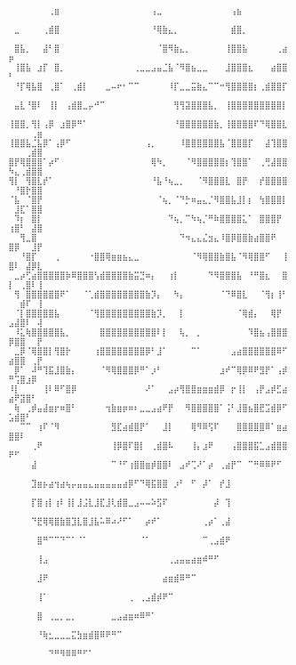 ⠀⠀⠀⠀⠀⠀⠀⢀⣶⠀⠀⠀⠀⠀⠀⠀⠀⠀⠀⠀⠀⠀⠀⠀⠀⢠⣀⠀⠀⠀⠀⠀⠀⠀⠀⠀⠀⠀⠀⢠⣦⠀⠀⠀⠀⠀⠀⠀⠀⠀⠀⠀⠀⠀⠀
⠀⣀⠀⠀⠀⠀⢀⣾⣿⠀⠀⠀⠀⠀⠀⠀⠀⠀⠀⠀⠀⠀⠀⠀⠀⠘⢿⣷⣄⡀⠀⠀⠀⠀⠀⠀⠀⠀⠀⣾⣿⡀⠀⠀⠀⠀⠀⠀⠀⠀⠀⠀⠀⠀⠀
⠀⣿⣧⡀⠀⠀⣼⠃⣿⠀⠀⠀⠀⠀⠀⠀⠀⠀⠀⠀⠀⠀⠀⠀⠀⠀⠈⣿⠻⣷⣄⡀⠀⠀⠀⠀⠀⠀⢸⣿⣿⣧⠀⠀⠀⠀⠀⢀⣴⡶⠀⠀⠀⠀⠀
⠀⢸⣿⣧⠀⣰⡏⠀⣿⡀⠀⠀⠀⠀⠀⠀⠀⠀⠀⠀⠀⠀⢀⣀⣀⣠⣤⣈⣧⠈⠻⣿⣦⣀⣀⠀⠀⠀⣸⣿⣿⣿⣆⠀⠀⠀⣴⣿⣿⠃⠀⠀⠀⠀⠀
⠀⠘⡏⢿⣧⣿⠀⢀⣿⠁⠀⢀⣾⡇⠀⠀⠀⣀⠤⠖⠂⠉⠉⠀⠀⠀⠀⠀⠸⡏⣀⣀⣭⣷⣄⠉⠉⠒⢻⣿⣿⣿⣿⡆⢀⣾⣿⣿⡏⠀⠀⠀⠀⠀⠀
⠀⣤⣇⠘⣿⠇⠀⢸⡇⠀⢠⣾⣿⣀⡤⠚⠉⠀⠀⠀⠀⠀⠀⠀⠀⠀⠀⠀⠀⢻⢻⣽⣿⣿⣿⣧⡀⠀⢸⣿⣿⣿⣿⣿⣿⣿⣿⣿⡇⠀⠀⠀⠀⠀⠀
⢸⣿⣿⡀⢻⡇⢠⡿⠀⣰⣿⡿⠛⠁⠀⠀⠀⠀⠀⠀⠀⠀⠀⠀⠀⠀⠀⠀⠀⠘⣿⣿⣿⣿⣿⣿⣷⡀⢸⣿⣿⣿⣿⠏⠙⢿⣿⣿⣇⠀⠀⠀⠀⢀⣶
⢸⣿⣿⣧⣈⣧⡿⠁⢠⡿⠋⠀⠀⠀⠀⠀⠀⠀⠀⠀⠀⠀⠀⠀⢠⡀⠀⠀⠀⠀⠸⣿⣿⣿⣿⣿⣿⣧⠈⣿⣿⣿⡏⠀⠀⣼⢹⣿⣿⠀⠀⠀⢀⣾⣿
⣿⡟⢿⣿⣿⣿⠁⡴⠋⠀⠀⠀⠀⠀⠀⠀⠀⠀⠀⠀⠀⠀⠀⠀⠀⢿⠳⡀⠀⠀⠀⠈⠻⣿⣿⣿⣿⣿⡆⢹⣿⣿⠁⠀⢀⢛⣼⣿⣿⠳⣄⢀⣾⣿⣿
⢻⡇⠀⢻⣿⣇⡞⠁⠀⠀⠀⠀⠀⠀⠀⠀⠀⠀⠀⠀⠀⠀⠀⠀⠀⠘⣧⠘⢦⣀⡀⠀⠀⠈⠻⣿⣿⣿⣇⠀⣿⡟⠀⠀⡞⣿⣿⣿⣿⠀⠘⣿⡗⣿⣿
⠈⣧⠀⠈⣿⡟⠀⠀⠀⠀⠀⠀⠀⠀⠀⠀⠀⠀⠀⠀⠀⠀⠀⠀⠀⠀⠈⢦⡀⠈⠙⡓⠶⣤⣄⡈⠻⣿⣿⣧⣸⡇⡆⠀⢳⣿⣿⣿⡇⠀⣸⣏⠁⣿⣿
⠀⠹⡆⠀⣿⡇⠀⠀⠀⠀⠀⠀⠀⠀⠀⠀⠀⠀⠀⠀⠀⠀⠀⠀⠀⠀⠀⠀⠙⢦⡀⠉⠳⢦⡈⠛⠷⣿⣿⣿⣿⣅⠁⠀⣿⣿⣿⡟⠀⢰⣿⠃⠀⣼⣿
⠀⠀⢻⣀⣿⠀⠀⠀⠀⠀⠀⠀⠀⠀⠀⠀⠀⠀⠀⠀⠀⠀⠀⠀⠀⠀⠀⠀⠀⠀⠙⠲⣄⣄⣌⣲⣄⠸⣿⡿⣿⣿⣷⣴⣿⣿⠟⠀⠀⣿⡿⠀⠀⣸⡟
⠀⠀⠘⣿⡏⠀⠀⠀⢀⠀⠀⠀⠀⠀⠐⣿⣿⢿⣶⣶⣦⣄⣀⠀⠀⠀⠀⠀⠀⠀⠀⠀⠈⠻⢿⣿⣿⣷⣿⣧⠈⠻⢿⣿⣿⠋⠀⠀⢸⣿⠇⠀⣼⡿⣇
⠀⣀⡴⢋⣴⣿⣿⣿⣿⣿⡷⠿⣿⣿⣿⢣⣾⣿⣿⣿⣿⣷⣭⣙⠶⡄⠀⠀⢰⡇⠀⠀⠀⠀⠀⠙⠻⣿⣿⣿⣧⠀⠘⠛⣿⣆⠀⠀⣿⡇⠀⢀⣿⠇⢸
⠀⢻⠀⣿⣿⣿⣿⣿⣿⠟⠁⠀⠀⠈⢁⣾⣿⣿⣿⣿⣿⣿⣿⣿⣷⡹⡄⠀⠀⠳⡄⠀⠀⠀⠀⠀⠀⠈⠙⠿⣿⣇⠀⠀⠈⢻⡆⢸⠃⠀⠀⣾⠏⠀⢸
⠀⠈⡇⣿⣿⣿⣿⣿⣧⠀⠀⠀⠀⠀⠈⢻⣿⣿⣿⣿⣿⣿⣿⣿⣿⣷⡹⡀⠀⠀⡇⠀⠀⠀⠀⠀⠀⠀⠀⠀⠈⢿⣾⡄⠀⠀⢿⡟⠀⣠⣼⣿⠇⠀⢼
⠀⠸⣅⢷⣿⣿⣿⣿⣿⣧⡀⠀⠀⠀⠀⠀⣿⣿⣿⣿⣿⣿⣿⣿⣿⣿⠇⡇⠀⠀⢧⡀⠀⡀⠀⠀⠀⠀⠀⠀⠀⠀⠹⣿⣦⢠⣿⣿⣿⡿⣿⣿⠀⠀⡟
⠀⣀⡿⠈⢿⣿⣿⡇⢻⣿⡗⠀⠀⠀⠀⢰⣿⣿⣿⣿⣿⣿⣿⣿⡿⠃⣸⠁⠀⠀⠀⠀⠉⠁⠀⠀⠀⠀⠀⣠⣴⣿⣿⣿⣿⣿⣿⠿⠋⣴⣿⣿⠀⢀⡟
⠀⡿⠁⠀⠼⠛⢹⣯⣸⣿⣷⡄⠀⠀⠀⠀⠈⠻⢿⣿⣿⣿⡿⠛⠁⡰⠃⠀⠀⠀⠀⠀⠀⠀⠀⠀⠀⣰⠞⠉⢿⡿⠿⠟⣻⡟⠁⢠⡾⠛⢩⣿⣰⡿⠀
⠸⡇⠀⠀⠀⠀⢸⠇⠿⠋⣿⡿⠀⠀⠀⠀⠀⠀⠀⠀⠀⠀⠀⠀⠜⠁⠀⠀⣠⡴⢻⣿⣿⣶⣶⣶⣾⡿⠀⡖⢸⡇⠀⢠⡟⣠⡾⣋⣴⣴⠟⣽⣿⠃⠀
⠀⢷⠀⢀⡾⣤⣼⣶⡖⠶⣿⠃⠀⠀⠀⠀⠀⢲⣷⣶⡶⠶⠆⣀⣀⣠⣴⠟⡟⠀⠀⠻⣿⣿⣿⣿⣿⠁⢨⠃⣸⣿⣦⣿⣟⣩⣾⡿⠋⣡⣾⣿⠃⠀⠀
⠀⠀⠉⠉⠀⢰⠏⠈⠻⠀⠀⠀⠀⠀⠀⠀⠀⠀⣻⣏⣴⣾⣿⡟⠁⠀⠀⣸⡇⠀⠀⠀⢿⠻⠿⢫⠏⠀⠀⠀⣿⣿⣿⣿⣿⠿⠁⣶⣴⣿⣿⠇⠀⠀⠀
⠀⠀⠀⠀⢀⠟⠀⠀⠀⠀⠀⠀⠀⠀⠀⠀⠀⠀⢸⡿⣿⠏⣿⡇⠀⢀⣾⣿⠧⠀⠀⠀⢸⡄⣰⠟⠀⠀⠀⢠⣿⣿⣿⣯⣁⣠⣾⣿⣿⠟⠋⠀⠀⠀⠀
⠀⠀⠀⠀⣼⠀⠀⠀⠀⠀⠀⠀⠀⠀⠀⠀⠀⠀⠉⠘⠋⢰⣿⣿⣶⡾⣿⣿⠇⠀⣠⠞⢉⠜⠁⡴⠀⢀⣴⡟⠉⠀⠉⠛⠿⠿⠟⠋⠀⠀⠀⠀⠀⠀⠀
⠀⠀⠀⠀⣹⣶⡦⣴⢲⣴⢦⡤⣤⣤⣄⣤⣤⣤⣤⣤⣴⡿⠋⠙⢿⣯⣿⣿⠀⡰⠃⠀⠋⠀⡼⠁⠀⡞⣸⠀⠀⠀⠀⠀⠀⠀⠀⠀⠀⠀⠀⠀⠀⠀⠀
⠀⠀⠀⠀⡏⣿⢰⡇⢰⠇⢸⡇⣸⣨⣇⣸⣏⣸⢇⣾⣿⣀⣠⠤⠤⠵⣫⠏⠀⠀⠀⠀⠀⠀⠀⠀⡼⠀⢹⠀⠀⠀⠀⠀⠀⠀⠀⠀⠀⠀⠀⠀⠀⠀⠀
⠀⠀⠀⠀⠙⣟⢿⢿⣿⣷⣿⣹⣇⣿⣸⣧⠥⠿⠴⠜⠋⠁⠀⠀⡴⠞⠁⠀⠀⠀⠀⠀⠀⠀⢀⡴⠁⢀⣼⠀⠀⠀⠀⠀⠀⠀⠀⠀⠀⠀⠀⠀⠀⠀⠀
⠀⠀⠀⠀⠀⣿⠛⠉⠉⠙⠉⠁⠈⠁⠀⠀⠀⠀⠀⠀⠀⠀⠀⠈⠁⠀⠀⠀⠀⠀⠀⠀⠀⠀⠉⢀⣠⣾⠟⠀⠀⠀⠀⠀⠀⠀⠀⠀⠀⠀⠀⠀⠀⠀⠀
⠀⠀⠀⠀⠀⢸⣠⠀⠀⠀⠀⠀⠀⠀⠀⠀⠀⠀⠀⠀⠀⠀⠀⠀⠀⠀⠀⠀⢀⣠⣤⣤⣴⣶⠾⠛⠋⠀⠀⠀⠀⠀⠀⠀⠀⠀⠀⠀⠀⠀⠀⠀⠀⠀⠀
⠀⠀⠀⠀⠀⣸⠟⠀⠀⠀⠀⠀⠀⠀⠀⠀⠀⠀⠀⠀⠀⠀⠀⠀⠀⠀⠀⣴⣶⣾⠿⠛⠉⠀⠀⠀⠀⠀⠀⠀⠀⠀⠀⠀⠀⠀⠀⠀⠀⠀⠀⠀⠀⠀⠀
⠀⠀⠀⠀⠀⢸⠁⠀⠀⠀⠀⠀⠀⠀⠀⠀⠀⠀⠀⠀⠀⢀⠀⢀⣠⣾⡾⠟⠉⠀⠀⠀⠀⠀⠀⠀⠀⠀⠀⠀⠀⠀⠀⠀⠀⠀⠀⠀⠀⠀⠀⠀⠀⠀⠀
⠀⠀⠀⠀⠀⣿⠀⢀⣀⡀⣀⡀⠀⠀⠀⠀⠀⠀⣀⣠⣴⣶⠶⠿⠛⠁⠀⠀⠀⠀⠀⠀⠀⠀⠀⠀⠀⠀⠀⠀⠀⠀⠀⠀⠀⠀⠀⠀⠀⠀⠀⠀⠀⠀⠀
⠀⠀⠀⠀⠀⠘⢷⣂⣀⣀⣀⣍⣳⣶⣾⣿⠿⠟⠛⠉⠀⠀⠀⠀⠀⠀⠀⠀⠀⠀⠀⠀⠀⠀⠀⠀⠀⠀⠀⠀⠀⠀⠀⠀⠀⠀⠀⠀⠀⠀⠀⠀⠀⠀⠀
⠀⠀⠀⠀⠀⠀⠀⠙⠛⠻⠿⠿⠛⠋⠁⠀⠀⠀⠀⠀⠀⠀⠀⠀⠀⠀⠀⠀⠀⠀⠀⠀⠀⠀⠀⠀⠀⠀⠀⠀⠀⠀⠀⠀⠀⠀⠀⠀⠀⠀⠀⠀⠀⠀⠀
<!--
**0nlyJu5t/0nlyJu5t** is a ✨ _special_ ✨ repository because its `README.md` (this file) appears on your GitHub profile.

Here are some ideas to get you started:

- 🔭 I’m currently working on ...
- 🌱 I’m currently learning ...
- 👯 I’m looking to collaborate on ...
- 🤔 I’m looking for help with ...
- 💬 Ask me about ...
- 📫 How to reach me: ...
- 😄 Pronouns: ...
- ⚡ Fun fact: ...
-->

